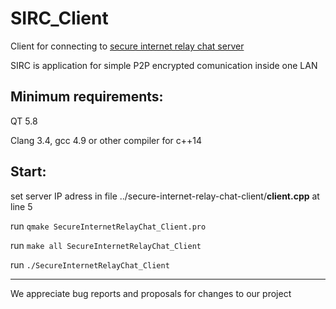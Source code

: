 # SIRC_Client
 Client for connecting to [secure internet relay chat server](https://github.com/danes5/secure-internet-relay-chat-server)
 
 SIRC is application for simple P2P encrypted comunication inside one LAN 

## Minimum requirements:
 QT 5.8
 
 Clang 3.4, gcc 4.9 or other compiler for c++14

## Start:
 set  server IP adress in file ../secure-internet-relay-chat-client/**client.cpp** at line 5
 
 run  `qmake SecureInternetRelayChat_Client.pro`
 
 run  `make all SecureInternetRelayChat_Client`
 
 run  `./SecureInternetRelayChat_Client`
******
We appreciate bug reports and proposals for changes to our project
